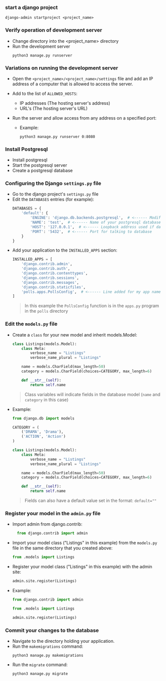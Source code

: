 ### start a django project
```
django-admin startproject <project_name>
```

### Verify operation of development server
- Change directory into the <project_name> directory
- Run the development server
  ```
  python3 manage.py runserver
  ```

### Variations on running the development server
- Open the `<project_name>/<project_name>/settings` file and add an IP address of a computer that is allowed to access the server.
- Add to the list of `ALLOWED_HOSTS`:
  - IP addresses (The hosting server's address)
  - URL's (The hosting server's URL)

- Run the server and allow access from any address on a specified port:
  - Example:
    ```
    python3 manage.py runserver 0:8080
    ```


### Install Postgresql
- Install postgresql
- Start the postgresql server
- Create a postgresql database


### Configuring the Django `settings.py` file
- Go to the django project's `settings.py` file
- Edit the `DATABASES` entries (for example):
  ```python
  DATABASES = {
      'default': {
          'ENGINE': 'django.db.backends.postgresql',  # <------ Modified with: .postgresql
          'NAME': 'test',  # <------ Name of your postgresql database
          'HOST': '127.0.0.1',  # <------ Loopback address used if database is hosted on local server 
          'PORT': '5432',  # <------ Port for talking to database
      }
  }
  ```
- Add your application to the `INSTALLED_APPS` section:
  ```python
  INSTALLED_APPS = [
      'django.contrib.admin',
      'django.contrib.auth',
      'django.contrib.contenttypes',
      'django.contrib.sessions',
      'django.contrib.messages',
      'django.contrib.staticfiles',
      'polls.apps.PollsConfig',  # <------ Line added for my app named polls
  ]
  ```
  > In this example the `PollsConfig` function is in the `apps.py` program in the `polls` directory


### Edit the `models.py` file
- Create a `class` for your new model and inherit models.Model:
  ```python
  class Listings(models.Model):
      class Meta:
          verbose_name = "Listings"
          verbose_name_plural = "Listings"
  
      name = models.CharField(max_length=50)
      category = models.CharField(choices=CATEGORY, max_length=6)
  
      def __str__(self):
          return self.name
  ```
  > Class variables will indicate fields in the database model (`name` and `category` in this case)

- Example:
  ```python
  from django.db import models
  
  CATEGORY = (
      ('DRAMA', 'Drama'),
      ('ACTION', 'Action')
  )
  
  class Listings(models.Model):
      class Meta:
          verbose_name = "Listings"
          verbose_name_plural = "Listings"
  
      name = models.CharField(max_length=50)
      category = models.CharField(choices=CATEGORY, max_length=6)
  
      def __str__(self):
          return self.name
  ```
  > Fields can also have a default value set in the format: `default=""`


### Register your model in the `admin.py` file
- Import admin from django.contrib:
  ```python
    from django.contrib import admin
  ```

- Import your model class ("Listings" in this example) from the `models.py` file in the same directory that you created above:
  ```python
  from .models import Listings
  ```

- Register your model class ("Listings" in this example) with the admin site:
  ```python
  admin.site.register(Listings)
  ```

- Example:
  ```python
  from django.contrib import admin
  
  from .models import Listings
  
  admin.site.register(Listings)
  ```


### Commit your changes to the database
- Navigate to the directory holding your application.
- Run the `makemigrations` command:
  ```
  python3 manage.py makemigrations
  ```
- Run the `migrate` command:
  ```
  python3 manage.py migrate
  ```
